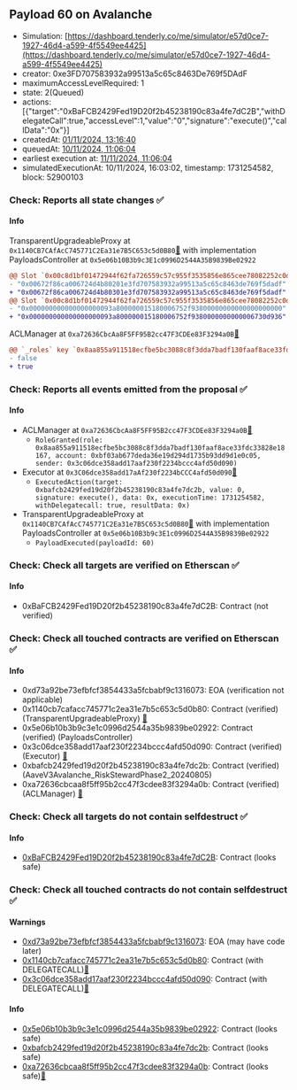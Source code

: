 ## Payload 60 on Avalanche

- Simulation: [https://dashboard.tenderly.co/me/simulator/e57d0ce7-1927-46d4-a599-4f5549ee4425](https://dashboard.tenderly.co/me/simulator/e57d0ce7-1927-46d4-a599-4f5549ee4425)
- creator: 0xe3FD707583932a99513a5c65c8463De769f5DAdF
- maximumAccessLevelRequired: 1
- state: 2(Queued)
- actions: [{"target":"0xBaFCB2429Fed19D20f2b45238190c83a4fe7dC2B","withDelegateCall":true,"accessLevel":1,"value":"0","signature":"execute()","callData":"0x"}]
- createdAt: [01/11/2024, 13:16:40](https://snowtrace.io/tx/0x2cd1ef1f99e723b4479161a7305a8ee7f980693000ed2c0d1e9d7cb353f2f650)
- queuedAt: [10/11/2024, 11:06:04](https://snowtrace.io/tx/0x34a6c0d6bd8c1a4e1f5fff96b4139525c10550f593ed9876e677ddeff29708b3)
- earliest execution at: [11/11/2024, 11:06:04](https://www.epochconverter.com/countdown?q=1731323164)
- simulatedExecutionAt: 10/11/2024, 16:03:02, timestamp: 1731254582, block: 52900103
### Check: Reports all state changes :white_check_mark:

#### Info


TransparentUpgradeableProxy at `0x1140CB7CAfAcC745771C2Ea31e7B5C653c5d0B80`[:ghost:](https://github.com/bgd-labs/aave-address-book "GovernanceV3Avalanche.PAYLOADS_CONTROLLER") with implementation PayloadsController at `0x5e06b10B3b9c3E1c0996D2544A35B9839Be02922`
```diff
@@ Slot `0x00c8d1bf01472944f62fa726559c57c955f3535856e865cee78082252c0dbe65` @@
- "0x00672f86ca006724d4b80201e3fd707583932a99513a5c65c8463de769f5dadf"
+ "0x00672f86ca006724d4b80301e3fd707583932a99513a5c65c8463de769f5dadf"
@@ Slot `0x00c8d1bf01472944f62fa726559c57c955f3535856e865cee78082252c0dbe66` @@
- "0x000000000000000000093a800000015180006752f93800000000000000000000"
+ "0x000000000000000000093a800000015180006752f9380000000000006730d936"
```

ACLManager at `0xa72636CbcAa8F5FF95B2cc47F3CDEe83F3294a0B`[:ghost:](https://github.com/bgd-labs/aave-address-book "AaveV3Avalanche.ACL_MANAGER")
```diff
@@ `_roles` key `0x8aa855a911518ecfbe5bc3088c8f3dda7badf130faaf8ace33fdc33828e18167.members.0xbf03ab677deda36e19d294d1735b93dd9d1e0c05` @@
- false
+ true
```


### Check: Reports all events emitted from the proposal :white_check_mark:

#### Info

- ACLManager at `0xa72636CbcAa8F5FF95B2cc47F3CDEe83F3294a0B`[:ghost:](https://github.com/bgd-labs/aave-address-book "AaveV3Avalanche.ACL_MANAGER")
  - `RoleGranted(role: 0x8aa855a911518ecfbe5bc3088c8f3dda7badf130faaf8ace33fdc33828e18167, account: 0xbf03ab677deda36e19d294d1735b93dd9d1e0c05, sender: 0x3c06dce358add17aaf230f2234bccc4afd50d090)`
- Executor at `0x3C06dce358add17aAf230f2234bCCC4afd50d090`[:ghost:](https://github.com/bgd-labs/aave-address-book "AaveV2Avalanche.POOL_ADMIN, AaveV3Avalanche.ACL_ADMIN, GovernanceV3Avalanche.EXECUTOR_LVL_1")
  - `ExecutedAction(target: 0xbafcb2429fed19d20f2b45238190c83a4fe7dc2b, value: 0, signature: execute(), data: 0x, executionTime: 1731254582, withDelegatecall: true, resultData: 0x)`
- TransparentUpgradeableProxy at `0x1140CB7CAfAcC745771C2Ea31e7B5C653c5d0B80`[:ghost:](https://github.com/bgd-labs/aave-address-book "GovernanceV3Avalanche.PAYLOADS_CONTROLLER") with implementation PayloadsController at `0x5e06b10B3b9c3E1c0996D2544A35B9839Be02922`
  - `PayloadExecuted(payloadId: 60)`

### Check: Check all targets are verified on Etherscan :white_check_mark:

#### Info

- 0xBaFCB2429Fed19D20f2b45238190c83a4fe7dC2B: Contract (not verified) 

### Check: Check all touched contracts are verified on Etherscan :white_check_mark:

#### Info

- 0xd73a92be73efbfcf3854433a5fcbabf9c1316073: EOA (verification not applicable)
- 0x1140cb7cafacc745771c2ea31e7b5c653c5d0b80: Contract (verified) (TransparentUpgradeableProxy) [:ghost:](https://github.com/bgd-labs/aave-address-book "GovernanceV3Avalanche.PAYLOADS_CONTROLLER")
- 0x5e06b10b3b9c3e1c0996d2544a35b9839be02922: Contract (verified) (PayloadsController) 
- 0x3c06dce358add17aaf230f2234bccc4afd50d090: Contract (verified) (Executor) [:ghost:](https://github.com/bgd-labs/aave-address-book "AaveV2Avalanche.POOL_ADMIN, AaveV3Avalanche.ACL_ADMIN, GovernanceV3Avalanche.EXECUTOR_LVL_1")
- 0xbafcb2429fed19d20f2b45238190c83a4fe7dc2b: Contract (verified) (AaveV3Avalanche_RiskStewardPhase2_20240805) 
- 0xa72636cbcaa8f5ff95b2cc47f3cdee83f3294a0b: Contract (verified) (ACLManager) [:ghost:](https://github.com/bgd-labs/aave-address-book "AaveV3Avalanche.ACL_MANAGER")

### Check: Check all targets do not contain selfdestruct :white_check_mark:

#### Info

- [0xBaFCB2429Fed19D20f2b45238190c83a4fe7dC2B](https://snowtrace.io/address/0xBaFCB2429Fed19D20f2b45238190c83a4fe7dC2B): Contract (looks safe)

### Check: Check all touched contracts do not contain selfdestruct :white_check_mark:

#### Warnings

- [0xd73a92be73efbfcf3854433a5fcbabf9c1316073](https://snowtrace.io/address/0xd73a92be73efbfcf3854433a5fcbabf9c1316073): EOA (may have code later)
- [0x1140cb7cafacc745771c2ea31e7b5c653c5d0b80](https://snowtrace.io/address/0x1140cb7cafacc745771c2ea31e7b5c653c5d0b80): Contract (with DELEGATECALL)[:ghost:](https://github.com/bgd-labs/aave-address-book "GovernanceV3Avalanche.PAYLOADS_CONTROLLER")
- [0x3c06dce358add17aaf230f2234bccc4afd50d090](https://snowtrace.io/address/0x3c06dce358add17aaf230f2234bccc4afd50d090): Contract (with DELEGATECALL)[:ghost:](https://github.com/bgd-labs/aave-address-book "AaveV2Avalanche.POOL_ADMIN, AaveV3Avalanche.ACL_ADMIN, GovernanceV3Avalanche.EXECUTOR_LVL_1")

#### Info

- [0x5e06b10b3b9c3e1c0996d2544a35b9839be02922](https://snowtrace.io/address/0x5e06b10b3b9c3e1c0996d2544a35b9839be02922): Contract (looks safe)
- [0xbafcb2429fed19d20f2b45238190c83a4fe7dc2b](https://snowtrace.io/address/0xbafcb2429fed19d20f2b45238190c83a4fe7dc2b): Contract (looks safe)
- [0xa72636cbcaa8f5ff95b2cc47f3cdee83f3294a0b](https://snowtrace.io/address/0xa72636cbcaa8f5ff95b2cc47f3cdee83f3294a0b): Contract (looks safe)[:ghost:](https://github.com/bgd-labs/aave-address-book "AaveV3Avalanche.ACL_MANAGER")

